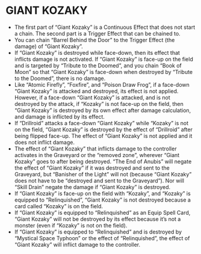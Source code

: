 
# GIANT KOZAKY

*   The first part of “Giant Kozaky” is a Continuous Effect that does not start a chain. The second part is a Trigger Effect that can be chained to.
*   You can chain “Barrel Behind the Door” to the Trigger Effect (the damage) of “Giant Kozaky”.
*   If “Giant Kozaky” is destroyed while face-down, then its effect that inflicts damage is not activated. If “Giant Kozaky” is face-up on the field and is targeted by “Tribute to the Doomed”, and you chain “Book of Moon” so that “Giant Kozaky” is face-down when destroyed by “Tribute to the Doomed”, there is no damage.
*   Like “Atomic Firefly”, “Foxfire”, and “Poison Draw Frog”, if a face-down “Giant Kozaky” is attacked and destroyed, its effect is not applied. However, if a face-down “Giant Kozaky” is attacked, and is not destroyed by the attack, if “Kozaky” is not face-up on the field, then “Giant Kozaky” is destroyed by its own effect after damage calculation, and damage is inflicted by its effect.
*   If “Drillroid” attacks a face-down “Giant Kozaky” while “Kozaky” is not on the field, “Giant Kozaky” is destroyed by the effect of “Drillroid” after being flipped face-up. The effect of “Giant Kozaky” is not applied and it does not inflict damage.
*   The effect of “Giant Kozaky” that inflicts damage to the controller activates in the Graveyard or the “removed zone”, wherever “Giant Kozaky” goes to after being destroyed. “The End of Anubis” will negate the effect of “Giant Kozaky” if it was destroyed and sent to the Graveyard, but “Banisher of the Light” will not (because “Giant Kozaky” does not have to be “destroyed and sent to the Graveyard”). Nor will “Skill Drain” negate the damage if “Giant Kozaky” is destroyed.
*   If “Giant Kozaky” is face-up on the field with “Kozaky”, and “Kozaky” is equipped to “Relinquished”, “Giant Kozaky” is not destroyed because a card called “Kozaky” is on the field.
*   If “Giant Kozaky” is equipped to “Relinquished” as an Equip Spell Card, “Giant Kozaky” will not be destroyed by its effect because it’s not a monster (even if “Kozaky” is not on the field).
*   If “Giant Kozaky” is equipped to “Relinquished” and is destroyed by “Mystical Space Typhoon” or the effect of “Relinquished”, the effect of “Giant Kozaky” will inflict damage to the controller.

  
